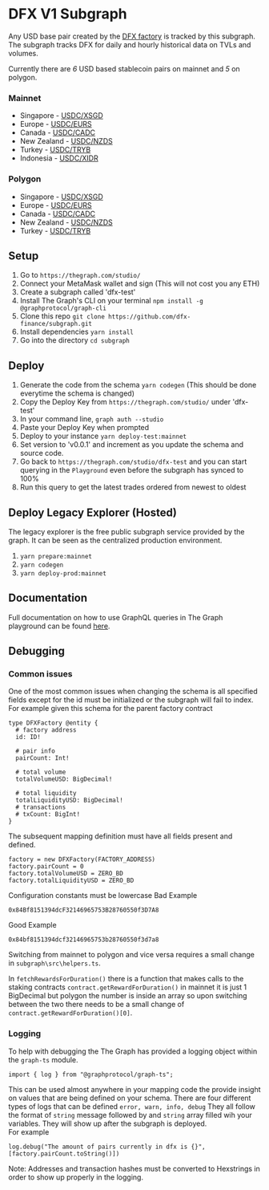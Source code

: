 # DFX V1 Subgraph

Any USD base pair created by the [DFX factory](https://etherscan.io/address/0xd3C1bF5582b5f3029b15bE04a49C65d3226dFB0C) is tracked by this subgraph. 
The subgraph tracks DFX for daily and hourly historical data on TVLs and volumes.

Currently there are *6* USD based stablecoin pairs on mainnet and *5* on polygon.

### Mainnet

* Singapore - [USDC/XSGD](https://etherscan.io/address/0x2baB29a12a9527a179Da88F422cDaaA223A90bD5)
* Europe - [USDC/EURS](https://etherscan.io/address/0x1a4Ffe0DCbDB4d551cfcA61A5626aFD190731347)
* Canada - [USDC/CADC](https://etherscan.io/address/0xa6c0cbcaebd93ad3c6c94412ec06aaa37870216d)
* New Zealand - [USDC/NZDS](https://etherscan.io/address/0xe9669516e09f5710023566458f329cce6437aaac)
* Turkey - [USDC/TRYB](https://etherscan.io/address/0xc574a613a3900e4314da13eb2287f13689a5b64d)
* Indonesia - [USDC/XIDR](https://etherscan.io/address/0xdd39379ab7c93b9baae29e6ec03795d0bc99a889)
### Polygon

* Singapore - [USDC/XSGD](https://etherscan.io/address/0x288Ab1b113C666Abb097BB2bA51B8f3759D7729e)
* Europe - [USDC/EURS](https://etherscan.io/address/0xB72d390E07F40D37D42dfCc43E954Ae7c738Ad44)
* Canada - [USDC/CADC](https://etherscan.io/address/0x8e3e9cB46E593Ec0CaF4a1Dcd6DF3A79a87b1fd7)
* New Zealand - [USDC/NZDS](https://etherscan.io/address/0x6e01699eF5C36DCe95D627B2E29E8323a086122c)
* Turkey - [USDC/TRYB](https://etherscan.io/address/0xfCBb946CbC0434a541433E97e835072f54a438F6)

## Setup

1. Go to `https://thegraph.com/studio/`
2. Connect your MetaMask wallet and sign (This will not cost you any ETH)
3. Create a subgraph called 'dfx-test' 
4. Install The Graph's CLI on your terminal `npm install -g @graphprotocol/graph-cli`
5. Clone this repo `git clone https://github.com/dfx-finance/subgraph.git`
6. Install dependencies `yarn install`
6. Go into the directory `cd subgraph`

## Deploy
1. Generate the code from the schema `yarn codegen` (This should be done everytime the schema is changed)
2. Copy the Deploy Key from `https://thegraph.com/studio/` under 'dfx-test'
3. In your command line, `graph auth --studio`
4. Paste your Deploy Key when prompted
5. Deploy to your instance `yarn deploy-test:mainnet`
6. Set version to 'v0.0.1' and increment as you update the schema and source code.
7. Go back to `https://thegraph.com/studio/dfx-test` and you can start querying in the `Playground` even before the subgraph has synced to 100%
8. Run this query to get the latest trades ordered from newest to oldest

## Deploy Legacy Explorer (Hosted)
The legacy explorer is the free public subgraph service provided by the graph. It can be seen as the centralized production environment.

1. `yarn prepare:mainnet` 
2. `yarn codegen`
3. `yarn deploy-prod:mainnet`

## Documentation 
Full documentation on how to use GraphQL queries in The Graph playground can be found [here](https://docs.dfx.finance/protocol/api/dfx-subgraphs).
## Debugging
### Common issues
One of the most common issues when changing the schema is all specified fields except for the id must be initialized or the subgraph will fail to index. 
<br/>
For example given this schema for the parent factory contract
```graphql:
type DFXFactory @entity {
  # factory address
  id: ID!

  # pair info
  pairCount: Int!

  # total volume
  totalVolumeUSD: BigDecimal!

  # total liquidity
  totalLiquidityUSD: BigDecimal!
  # transactions
  # txCount: BigInt!
}
```
The subsequent mapping definition must have all fields present and defined.
```typescript:
factory = new DFXFactory(FACTORY_ADDRESS)
factory.pairCount = 0
factory.totalVolumeUSD = ZERO_BD
factory.totalLiquidityUSD = ZERO_BD
```
Configuration constants must be lowercase
Bad Example
```
0x84Bf8151394dcF32146965753B28760550f3D7A8
```
Good Example
```
0x84bf8151394dcf32146965753b28760550f3d7a8
```
Switching from mainnet to polygon and vice versa requires a small change in `subgraph\src\helpers.ts`. 

In `fetchRewardsForDuration()` there is a function that makes calls to the staking contracts `contract.getRewardForDuration()` in mainnet it is just 1 BigDecimal but polygon the number is inside an array so upon switching between the two there needs to be a small change of `contract.getRewardForDuration()[0]`.

### Logging
To help with debugging the The Graph has provided a logging object within the `graph-ts` module.
```typescript:
import { log } from "@graphprotocol/graph-ts";
```
This can be used almost anywhere in your mapping code the provide insight on values that are being defined on your schema. There are four different types of logs that can be defined `error, warn, info, debug` They all follow the format of `string` message followed by and `string` array filled wih your variables. They will show up after the subgraph is deployed.
<br/>
For example
```typescript:
log.debug("The amount of pairs currently in dfx is {}", [factory.pairCount.toString()])
```
Note: Addresses and transaction hashes must be converted to Hexstrings in order to show up properly in the logging.
